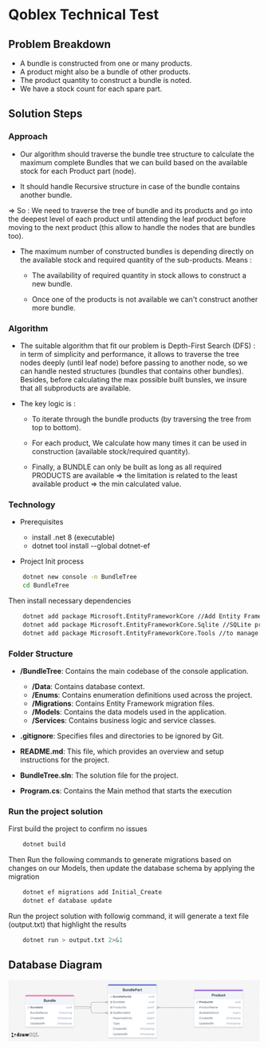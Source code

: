 # Qoblex Technical Test

## Problem Breakdown

- A bundle is constructed from one or many products.
- A product might also be a bundle of other products.
- The product quantity to construct a bundle is noted.
- We have a stock count for each spare part.

## Solution Steps

### Approach

- Our algorithm should traverse the bundle tree structure to calculate the maximum complete Bundles that we can build based on the available stock for each Product part (node).

- It should handle Recursive structure in case of the bundle contains another bundle.

=> So : We need to traverse the tree of bundle and its products and go into the deepest level of each product until attending the leaf product before moving to the next product (this allow to handle the nodes that are bundles too).

- The maximum number of constructed bundles is depending directly on the available stock and required quantity of the sub-products.
Means :
  - The availability of required quantity in stock allows to construct a new bundle.

  - Once one of the products is not available we can't construct another more bundle.

### Algorithm

- The suitable algorithm that fit our problem is Depth-First Search (DFS) : in term of simplicity and performance, it allows to traverse the tree nodes deeply (until leaf node) before passing to another node, so we can handle nested structures (bundles that contains other bundles). Besides, before calculating the max possible built bunsles, we insure that all subproducts are available.

- The key logic is :
  - To iterate through the bundle products (by traversing the tree from top to bottom).

  - For each product, We calculate how many times it can be used in construction (available stock/required quantity).

  - Finally, a BUNDLE can only be built as long as all required PRODUCTS are available => the limitation is related to the least available product => the min calculated value.

### Technology

- Prerequisites
  - install .net 8 (executable)
  - dotnet tool install --global dotnet-ef

- Project Init process

```bash
    dotnet new console -n BundleTree
    cd BundleTree
```

Then install necessary dependencies

```bash
    dotnet add package Microsoft.EntityFrameworkCore //Add Entity Framework Core
    dotnet add package Microsoft.EntityFrameworkCore.Sqlite //SQLite provider for database
    dotnet add package Microsoft.EntityFrameworkCore.Tools //to manage migrations
```

### Folder Structure

- **/BundleTree**: Contains the main codebase of the console application.
  - **/Data**: Contains database context.
  - **/Enums**: Contains enumeration definitions used across the project.
  - **/Migrations**: Contains Entity Framework migration files.
  - **/Models**: Contains the data models used in the application.
  - **/Services**: Contains business logic and service classes.

- **.gitignore**: Specifies files and directories to be ignored by Git.

- **README.md**: This file, which provides an overview and setup instructions for the project.

- **BundleTree.sln**: The solution file for the project.

- **Program.cs**: Contains the Main method that starts the execution

### Run the project solution

First build the project to confirm no issues

```bash
    dotnet build
```

Then Run the following commands to generate migrations based on changes on our Models, then update the database schema by applying the migration

```bash
    dotnet ef migrations add Initial_Create
    dotnet ef database update
```

Run the project solution with followig command, it will generate a text file (output.txt) that highlight the results

```bash
    dotnet run > output.txt 2>&1
```

## Database Diagram

![Database Diagram](images/db-schema.png)
